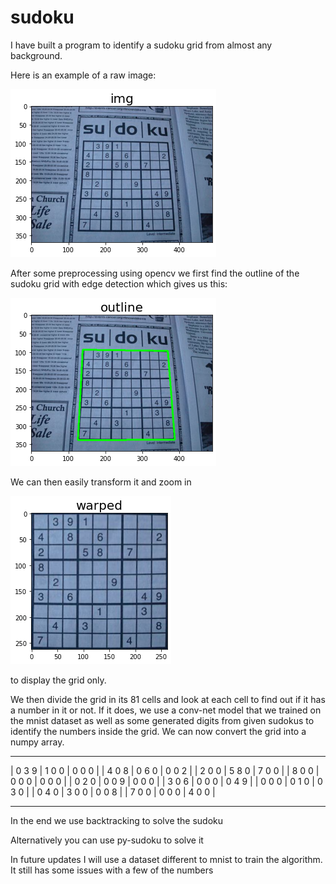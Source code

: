 # sudoku
I have built a program to identify a sudoku grid from almost any background.

Here is an example of a raw image:

![](raw.png)

After some preprocessing using opencv we first find the outline of the sudoku grid with edge detection which gives us this:

![](outline.png)

We can then easily transform it and zoom in

![](grid.png)

to display the grid only.

We then divide the grid in its 81 cells and look at each cell to find out if it has a number in it or not. 
If it does, we use a conv-net model that we trained on the mnist dataset as well as some generated digits from given sudokus to identify the numbers inside the grid.
We can now convert the grid into a numpy array.

- - - - - - - - - - - - - 
| 0 3 9 | 1 0 0 | 0 0 0 |
| 4 0 8 | 0 6 0 | 0 0 2 |
| 2 0 0 | 5 8 0 | 7 0 0 |
| 8 0 0 | 0 0 0 | 0 0 0 |
| 0 2 0 | 0 0 9 | 0 0 0 |
| 3 0 6 | 0 0 0 | 0 4 9 |
| 0 0 0 | 0 1 0 | 0 3 0 |
| 0 4 0 | 3 0 0 | 0 0 8 |
| 7 0 0 | 0 0 0 | 4 0 0 |
- - - - - - - - - - - - - 

In the end we use backtracking to solve the sudoku

Alternatively you can use py-sudoku to solve it



In future updates I will use a dataset different to mnist to train the algorithm. It still has some issues with a few of the numbers


